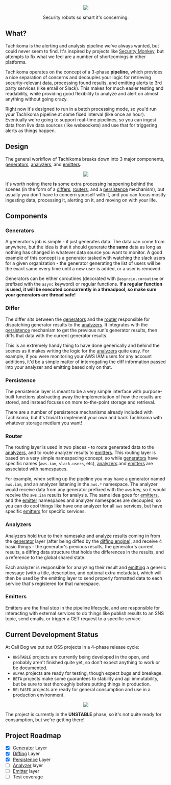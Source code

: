 <p align="center">
    <img align="center" src="https://user-images.githubusercontent.com/1072598/31910286-d9363686-b7f1-11e7-84b0-852a56e6c085.png">
    <p align="center">Security robots so smart it's concerning.</p>
</p>


## What?

Tachikoma is the alerting and analysis pipeline we've always wanted, but could never seem to find. It's inspired by projects like [Security Monkey](https://github.com/netflix/security_monkey), but attempts to fix what we feel are a number of shortcomings in other platforms.

Tachikoma operates on the concept of a 3-phase **pipeline**, which provides a nice separation of concerns and decouples your logic for retrieving security-relevant data, processing found results, and emitting alerts to 3rd party services (like email or Slack). This makes for much easier testing and readability, while providing good flexibility to analyze and alert on almost anything without going crazy.

Right now it's designed to run in a batch processing mode, so you'd run your Tachikoma pipeline at some fixed interval (like once an hour). Eventually we're going to support real-time pipelines, so you can ingest data from live data sources (like websockets) and use that for triggering alerts as things happen. 

## Design

The general workflow of Tachikoma breaks down into 3 major components, [generators](#generators), [analyzers](#analyzers), and [emitters](#emitters). 

<p align="center">
    <img align="center" src="https://user-images.githubusercontent.com/1072598/31879375-1d6543e8-b792-11e7-8cab-fcce32ab1957.png">
</p>

It's worth noting there **is** some extra processing happening behind the scenes (in the form of a [differs](#differs), [routers](#routers), and a [persistence](#persistence) mechanism), but usually you don't have to concern yourself with it, and you can focus mostly ingesting data, processing it, alerting on it, and moving on with your life.

## Components 

### Generators 

A generator's job is simple - it just generates data. The data can come from anywhere, but the idea is that it should generate **the same** data as long as nothing has changed in whatever data source you want to monitor. A good example of this concept is a generator tasked with watching the slack users for a given organization - the generator generating the list of users will be the exact same every time until a new user is added, or a user is removed. 

Generators can be either coroutines (decorated with `@asyncio.coroutine` or prefixed with the `async` keyword) or regular functions. **If a regular function is used, it will be executed concurrently in a threadpool, so make sure your generators are thread safe!** 

### Differ

The differ sits between the [generators](#generators) and the [router](#router) responsible for dispatching generator results to the [analyzers](#analyzers). It integrates with the [persistence](#persistence) mechanism to get the previous run's generator results, then diffs that data with the current generator results. 

This is an extremely handy thing to have done generically and behind the scenes as it makes writing the logic for the [analyzers](#analyzers) quite easy. For example, if you were monitoring your AWS IAM users for any account additions, it'd be a simple matter of interrogating the diff information passed into your analyzer and emitting based only on that. 

### Persistence

The persistence layer is meant to be a very simple interface with purpose-built functions abstracting away the implementation of *how* the results are stored, and instead focuses on more to-the-point storage and retrieval. 

There are a number of persistence mechanisms already included with Tachikoma, but it's trivial to implement your own and back Tachikoma with whatever storage medium you want!

### Router

The routing layer is used in two places - to route generated data to the [analyzers](#analyzers), and to route analyzer results to [emitters](#emitters). This routing layer is based on a very simple namespacing concept, so while [generators](#generators) have specific names (`aws.iam`, `slack.users`, etc), [analyzers](#analyzers) and [emitters](#emitters) are associated with namespaces. 

For example, when setting up the pipeline you may have a generator named `aws.iam`, and an analyzer listening in the `aws.*` namespace. The analyzer would receive data from any generator prefixed with the `aws` key, so it would receive the `aws.ian` results for analysis. The same idea goes for [emitters](#emitters), and the [emitter](#emitters) namespaces and analyzer namespaces are decoupled, so you can do cool things like have one analyzer for all `aws` services, but have specific [emitters](#emitters) for specific services. 

### Analyzers

Analyzers hold true to their namesake and analyze results coming in from the [generator](#generators) layer (after being diffed by the [diffing engine](#differ)), and receive 4 basic things - the generator's previous results, the generator's current results, a diffing data structure that holds the differences in the results, and a reference to the global shared state. 

Each analyzer is responsible for analyzing their result and [emitting](#emitters) a generic message (with a title, description, and optional extra metadata), which will then be used by the emitting layer to send properly formatted data to each service that's registered for that namespace.

### Emitters

Emitters are the final stop in the pipeline lifecycle, and are responsible for interacting with external services to do things like publish results to an SNS topic, send emails, or trigger a GET request to a specific service. 


## Current Development Status

At Cali Dog we put out OSS projects in a 4-phase release cycle:

* `UNSTABLE` projects are currently being developed in the open,  and probably aren't finished quite yet, so don't expect anything to work or be documented. 
* `ALPHA` projects are ready for testing, though expect bugs and breakage.
* `BETA` projects make some guarantees to stability and api immutability, but be sure to test thoroughly before putting things in production.
* `RELEASED` projects are ready for general consumption and use in a production environment.

<p align="center">
    <img align="center" src="https://user-images.githubusercontent.com/1072598/31913475-08f3d162-b7fc-11e7-9cd1-1cd31c055de7.gif">
</p>

The project is currently in the **UNSTABLE** phase, so it's not quite ready for consumption, but we're getting there!

## Project Roadmap

- [x] [Generator](#generators) Layer
- [x] [Diffing](#differ) Layer
- [x] [Persistence](#persistence) Layer
- [ ] [Analyzer](#analyzers) layer
- [ ] [Emitter](#emitters) layer
- [ ] Test coverage
